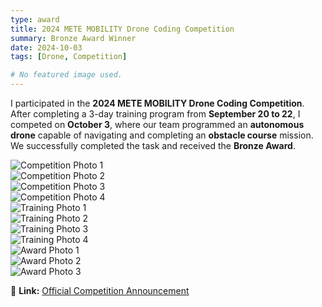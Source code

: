```yaml
---
type: award
title: 2024 METE MOBILITY Drone Coding Competition
summary: Bronze Award Winner
date: 2024-10-03
tags: [Drone, Competition]

# No featured image used.
---
```


I participated in the **2024 METE MOBILITY Drone Coding Competition**.  
After completing a 3-day training program from **September 20 to 22**, I competed on **October 3**, where our team programmed an **autonomous drone** capable of navigating and completing an **obstacle course** mission.  
We successfully completed the task and received the **Bronze Award**.

![Competition Photo 1](dron1.jpeg)  
![Competition Photo 2](dron2.jpeg)  
![Competition Photo 3](dron3.jpeg)  
![Competition Photo 4](dron4.jpeg)  
![Training Photo 1](dron5.jpeg)  
![Training Photo 2](dron6.jpeg)  
![Training Photo 3](dron7.jpeg)  
![Training Photo 4](dron8.jpeg)  
![Award Photo 1](dron9.jpeg)  
![Award Photo 2](dron10.jpeg)  
![Award Photo 3](dron11.jpeg)

🔗 **Link:** [Official Competition Announcement](https://eei.chonbuk.ac.kr/bbs/eei/4404/338337/artclView.do)
